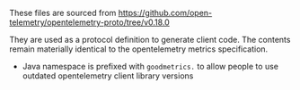 These files are sourced from https://github.com/open-telemetry/opentelemetry-proto/tree/v0.18.0

They are used as a protocol definition to generate client code. The contents
remain materially identical to the opentelemetry metrics specification.

* Java namespace is prefixed with `goodmetrics.` to allow people to use outdated opentelemetry client library versions
